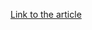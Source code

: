 [Link to the article](https://research.checkpoint.com/2024/raspberry-robin-keeps-riding-the-wave-of-endless-1-days/)
